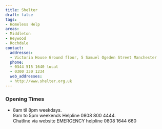 ```yaml
---
title: Shelter
draft: false
tags:
- Homeless Help
areas:
- Middleton
- Heywood
- Rochdale
contact:
  addresses:
  - Victoria House Ground floor, 5 Samuel Ogeden Street Manchester
  phone:
  - 0344 515 1640 local
  - 0300 330 1234
  web_addresses:
  - http://www.shelter.org.uk
---
```


### Opening Times
* 8am til 8pm weekdays.    
9am to 5pm weekends
Helpline  0808 800 4444.   
Chatline via website
EMERGENCY helpline  0808 1644 660